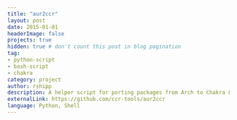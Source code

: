 ```yaml
---
title: "aur2ccr"
layout: post
date: 2015-01-01
headerImage: false
projects: true
hidden: true # don't count this post in blog pagination
tag:
- python-script
- bash-script
- chakra
category: project
author: rshipp
description: A helper script for porting packages from Arch to Chakra Linux.
externalLink: https://github.com/ccr-tools/aur2ccr
language: Python, Shell
---
```


